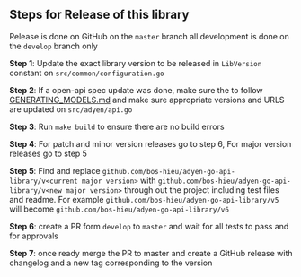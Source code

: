 ## Steps for Release of this library

Release is done on GitHub on the `master` branch all development is done on the `develop` branch only

**Step 1**: Update the exact library version to be released in `LibVersion` constant on `src/common/configuration.go`

**Step 2**: If a open-api spec update was done, make sure the to follow [GENERATING_MODELS.md](/GENERATING_MODELS.md) and make sure appropriate versions and URLS are updated on `src/adyen/api.go`

**Step 3**: Run `make build` to ensure there are no build errors

**Step 4**: For patch and minor version releases go to step 6, For major version releases go to step 5

**Step 5**: Find and replace `github.com/bos-hieu/adyen-go-api-library/v<current major version>` with `github.com/bos-hieu/adyen-go-api-library/v<new major version>` through out the project including test files and readme. For example `github.com/bos-hieu/adyen-go-api-library/v5` will become `github.com/bos-hieu/adyen-go-api-library/v6`

**Step 6**: create a PR form `develop` to `master` and wait for all tests to pass and for approvals

**Step 7**: once ready merge the PR to master and create a GitHub release with changelog and a new tag corresponding to the version
